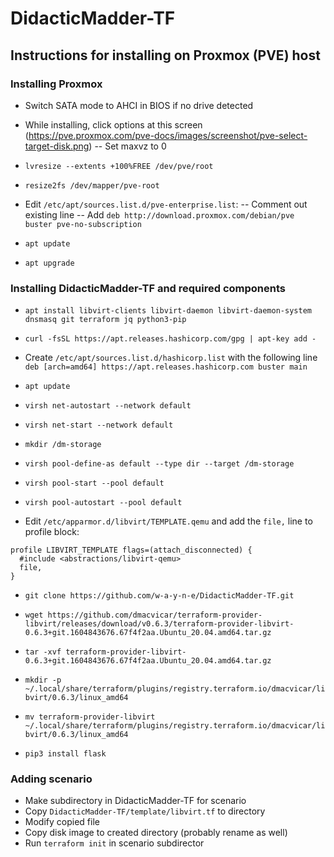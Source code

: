 # DidacticMadder-TF
## Instructions for installing on Proxmox (PVE) host
### Installing Proxmox
- Switch SATA mode to AHCI in BIOS if no drive detected

- While installing, click options at this screen (https://pve.proxmox.com/pve-docs/images/screenshot/pve-select-target-disk.png)
-- Set maxvz to 0

- `lvresize --extents +100%FREE /dev/pve/root`
- `resize2fs /dev/mapper/pve-root`

- Edit `/etc/apt/sources.list.d/pve-enterprise.list`:
-- Comment out existing line
-- Add `deb http://download.proxmox.com/debian/pve buster pve-no-subscription`

- `apt update`
- `apt upgrade`

### Installing DidacticMadder-TF and required components

- `apt install libvirt-clients libvirt-daemon libvirt-daemon-system dnsmasq git terraform jq python3-pip`

- `curl -fsSL https://apt.releases.hashicorp.com/gpg | apt-key add -`
- Create `/etc/apt/sources.list.d/hashicorp.list` with the following line `deb [arch=amd64] https://apt.releases.hashicorp.com buster main`

- `apt update`


- `virsh net-autostart --network default`
- `virsh net-start --network default`

- `mkdir /dm-storage`
- `virsh pool-define-as default --type dir --target /dm-storage`

- `virsh pool-start --pool default`
- `virsh pool-autostart --pool default`

- Edit `/etc/apparmor.d/libvirt/TEMPLATE.qemu` and add the `file,` line to profile block:

```
profile LIBVIRT_TEMPLATE flags=(attach_disconnected) {
  #include <abstractions/libvirt-qemu>
  file,
}
```

- `git clone https://github.com/w-a-y-n-e/DidacticMadder-TF.git`

- `wget https://github.com/dmacvicar/terraform-provider-libvirt/releases/download/v0.6.3/terraform-provider-libvirt-0.6.3+git.1604843676.67f4f2aa.Ubuntu_20.04.amd64.tar.gz`
- `tar -xvf terraform-provider-libvirt-0.6.3+git.1604843676.67f4f2aa.Ubuntu_20.04.amd64.tar.gz`
- `mkdir -p ~/.local/share/terraform/plugins/registry.terraform.io/dmacvicar/libvirt/0.6.3/linux_amd64`
- `mv terraform-provider-libvirt ~/.local/share/terraform/plugins/registry.terraform.io/dmacvicar/libvirt/0.6.3/linux_amd64`

- `pip3 install flask`

### Adding scenario

- Make subdirectory in DidacticMadder-TF for scenario
- Copy `DidacticMadder-TF/template/libvirt.tf` to directory
- Modify copied file
- Copy disk image to created directory (probably rename as well)
- Run `terraform init` in scenario subdirector 

